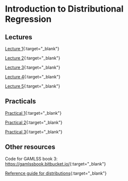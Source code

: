 # Introduction to Distributional Regression

## Lectures

[Lecture 1](GAMLSS_shortcourse_1_2025.html){:target="\_blank"}

[Lecture 2](GAMLSS_shortcourse_2_2025.html){:target="\_blank"}

[Lecture 3](GAMLSS_shortcourse_3_2025.html){:target="\_blank"}

[Lecture 4](GAMLSS_shortcourse_4_2025.html){:target="\_blank"}

[Lecture 5](GAMLSS_shortcourse_5_2025.html){:target="\_blank"}

## Practicals

[Practical 1](GAMLSS_Practical_1_2025.html){:target="\_blank"}

[Practical 2](GAMLSS_Practical_2_2025.html){:target="\_blank"}

[Practical 3](GAMLSS_Practical_3_2025.html){:target="\_blank"}

## Other resources

Code for GAMLSS book 3: <https://gamlssbook.bitbucket.io/>{:target="\_blank"}

[Reference guide for distributions](ReferenceGuide.pdf){:target="_blank"}
